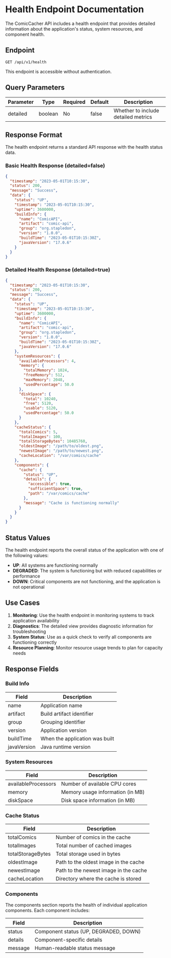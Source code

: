 # Health Endpoint Documentation

The ComicCacher API includes a health endpoint that provides detailed information about the application's status, system resources, and component health.

## Endpoint

```
GET /api/v1/health
```

This endpoint is accessible without authentication.

## Query Parameters

| Parameter | Type    | Required | Default | Description                                 |
|-----------|---------|----------|---------|---------------------------------------------|
| detailed  | boolean | No       | false   | Whether to include detailed metrics         |

## Response Format

The health endpoint returns a standard API response with the health status data.

### Basic Health Response (detailed=false)

```json
{
  "timestamp": "2023-05-01T10:15:30",
  "status": 200,
  "message": "Success",
  "data": {
    "status": "UP",
    "timestamp": "2023-05-01T10:15:30",
    "uptime": 3600000,
    "buildInfo": {
      "name": "ComicAPI",
      "artifact": "comic-api",
      "group": "org.stapledon",
      "version": "1.0.0",
      "buildTime": "2023-05-01T10:15:30Z",
      "javaVersion": "17.0.6"
    }
  }
}
```

### Detailed Health Response (detailed=true)

```json
{
  "timestamp": "2023-05-01T10:15:30",
  "status": 200,
  "message": "Success",
  "data": {
    "status": "UP",
    "timestamp": "2023-05-01T10:15:30",
    "uptime": 3600000,
    "buildInfo": {
      "name": "ComicAPI",
      "artifact": "comic-api",
      "group": "org.stapledon",
      "version": "1.0.0",
      "buildTime": "2023-05-01T10:15:30Z",
      "javaVersion": "17.0.6"
    },
    "systemResources": {
      "availableProcessors": 4,
      "memory": {
        "totalMemory": 1024,
        "freeMemory": 512,
        "maxMemory": 2048,
        "usedPercentage": 50.0
      },
      "diskSpace": {
        "total": 10240,
        "free": 5120,
        "usable": 5120,
        "usedPercentage": 50.0
      }
    },
    "cacheStatus": {
      "totalComics": 5,
      "totalImages": 100,
      "totalStorageBytes": 10485760,
      "oldestImage": "/path/to/oldest.png",
      "newestImage": "/path/to/newest.png",
      "cacheLocation": "/var/comics/cache"
    },
    "components": {
      "cache": {
        "status": "UP",
        "details": {
          "accessible": true,
          "sufficientSpace": true,
          "path": "/var/comics/cache"
        },
        "message": "Cache is functioning normally"
      }
    }
  }
}
```

## Status Values

The health endpoint reports the overall status of the application with one of the following values:

- **UP**: All systems are functioning normally
- **DEGRADED**: The system is functioning but with reduced capabilities or performance
- **DOWN**: Critical components are not functioning, and the application is not operational

## Use Cases

1. **Monitoring**: Use the health endpoint in monitoring systems to track application availability
2. **Diagnostics**: The detailed view provides diagnostic information for troubleshooting
3. **System Status**: Use as a quick check to verify all components are functioning correctly
4. **Resource Planning**: Monitor resource usage trends to plan for capacity needs

## Response Fields

### Build Info

| Field       | Description                      |
|-------------|----------------------------------|
| name        | Application name                 |
| artifact    | Build artifact identifier        |
| group       | Grouping identifier              |
| version     | Application version             |
| buildTime   | When the application was built   |
| javaVersion | Java runtime version             |

### System Resources

| Field              | Description                              |
|--------------------|------------------------------------------|
| availableProcessors| Number of available CPU cores            |
| memory             | Memory usage information (in MB)         |
| diskSpace          | Disk space information (in MB)           |

### Cache Status

| Field            | Description                              |
|------------------|------------------------------------------|
| totalComics      | Number of comics in the cache            |
| totalImages      | Total number of cached images            |
| totalStorageBytes| Total storage used in bytes              |
| oldestImage      | Path to the oldest image in the cache    |
| newestImage      | Path to the newest image in the cache    |
| cacheLocation    | Directory where the cache is stored      |

### Components

The components section reports the health of individual application components. Each component includes:

| Field    | Description                                 |
|----------|---------------------------------------------|
| status   | Component status (UP, DEGRADED, DOWN)       |
| details  | Component-specific details                  |
| message  | Human-readable status message               |